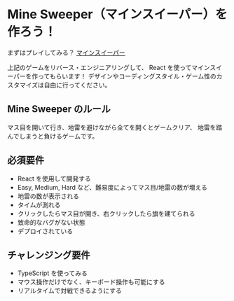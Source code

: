 # Mine Sweeper（マインスイーパー）を作ろう！

まずはプレイしてみる？
[マインスイーパー](https://www.google.com/search?q=play+minesweeper)

上記のゲームをリバース・エンジニアリングして、
React を使ってマインスイーパーを作ってもらいます！
デザインやコーディングスタイル・ゲーム性のカスタマイズは自由に行ってください。

## Mine Sweeper のルール

マス目を開いて行き、地雷を避けながら全てを開くとゲームクリア、
地雷を踏んでしまうと負けるゲームです。

## 必須要件

- React を使用して開発する
- Easy, Medium, Hard など、難易度によってマス目/地雷の数が増える
- 地雷の数が表示される
- タイムが測れる
- クリックしたらマス目が開き、右クリックしたら旗を建てられる
- 致命的なバグがない状態
- デプロイされている

## チャレンジング要件

- TypeScript を使ってみる
- マウス操作だけでなく、キーボード操作も可能にする
- リアルタイムで対戦できるようにする

